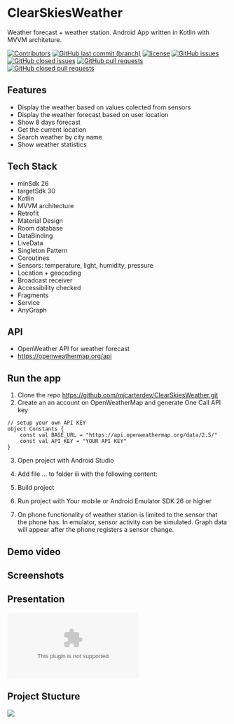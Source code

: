 # ClearSkiesWeather

Weather forecast + weather station.
Android App written in Kotlin with MVVM architeture.

[![Contributors](https://img.shields.io/github/contributors//mjcarterdev/ClearSkiesWeather.svg)](https://github.com/mjcarterdev/ClearSkiesWeather/graphs/contributors)
[![GitHub last commit (branch)](https://img.shields.io/github/last-commit/mjcarterdev/ClearSkiesWeather/master.svg)](https://github.com/mjcarterdev/ClearSkiesWeather)
[![license](https://img.shields.io/github/license//mjcarterdev/ClearSkiesWeather.svg)](https://github.com//mjcarterdev/ClearSkiesWeather/blob/master/LICENSE)
[![GitHub issues](https://img.shields.io/github/issues//mjcarterdev/ClearSkiesWeather.svg)](https://github.com//mjcarterdev/ClearSkiesWeather/issues)
[![GitHub closed issues](https://img.shields.io/github/issues-closed//mjcarterdev/ClearSkiesWeather.svg)](https://github.com//mjcarterdev/ClearSkiesWeather/issues?q=is%3Aissue+is%3Aclosed)
[![GitHub pull requests](https://img.shields.io/github/issues-pr//mjcarterdev/ClearSkiesWeather.svg)](https://github.com//mjcarterdev/ClearSkiesWeather/pulls)
[![GitHub closed pull requests](https://img.shields.io/github/issues-pr-closed//mjcarterdev/ClearSkiesWeather.svg)](https://github.com//mjcarterdev/ClearSkiesWeather/pulls?q=is%3Apr+is%3Aclosed)

## Features

- Display the weather based on values colected from sensors
- Display the weather forecast based on user location
- Show 8 days forecast
- Get the current location
- Search weather by city name
- Show weather statistics

## Tech Stack

- minSdk 26
- targetSdk 30
- Kotlin
- MVVM architecture
- Retrofit
- Material Design
- Room database
- DataBinding
- LiveData
- Singleton Pattern
- Coroutines
- Sensors: temperature, light, humidity, pressure
- Location + geocoding
- Broadcast receiver
- Accessibility checked
- Fragments
- Service
- AnyGraph

## API

- OpenWeather API for weather forecast
- https://openweathermap.org/api

## Run the app

1. Clone the repo https://github.com/mjcarterdev/ClearSkiesWeather.git
2. Create an an account on OpenWeatherMap and generate One Call API key

```
// setup your own API KEY
object Constants {
    const val BASE_URL = "https://api.openweathermap.org/data/2.5/"
    const val API_KEY = "YOUR API KEY"
}
```

3. Open project with Android Studio
4. Add file ... to folder iii with the following content:

5. Build project
6. Run project with Your mobile or Android Emulator SDK 26 or higher
7. On phone functionality of weather station is limited to the sensor that the phone has.
   In emulator, sensor activity can be simulated. Graph data will appear after the phone registers a sensor change.

## Demo video

## Screenshots

## Presentation

![Presentation](/ClearSkies.pptx)

## Project Stucture

<img src="https://github.com/mjcarterdev/ClearSkiesWeather/master/screennshots/structure.png"/>
